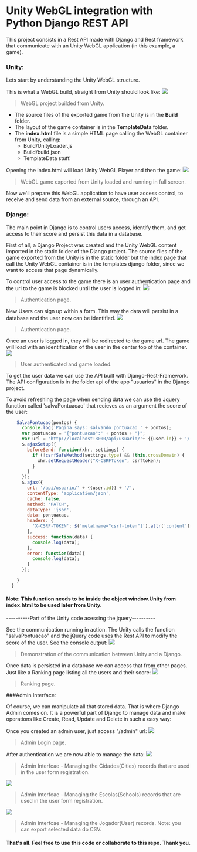 # Unity WebGL integration with Python Django REST API
This project consists in a Rest API made with Django and Rest framework that communicate with an Unity WebGL application (in this example, a game).
### Unity:
Lets start by understanding the Unity WebGL structure.

This is what a WebGL build, straight from Unity should look like:
![](https://github.com/jmbenck/Django-UnityWebGL/blob/master/demonstration/UnityWebGLExport.png)
> WebGL project builded from Unity.

- The source files of the exported game from the Unity is in the **Build** folder.
- The layout of the game container is in the **TemplateData** folder.
- The **index.html** file is a simple HTML page calling the WebGL container from Unity, calling:
    - Build/UnityLoader.js
    - Build/build.json
    - TemplateData stuff.

Opening the index.html will load Unity WebGL Player and then the game:
![](https://github.com/jmbenck/Django-UnityWebGL/blob/master/demonstration/GameDemonstration.png)
> WebGL game exported from Unity loaded and running in full screen.

Now we'll prepare this WebGL application to have user access control, to receive and send data from an external source, through an API.

### Django:

The main point in Django is to control users access, identify them, and get access to their score and persist this data in a database.

First of all, a Django Project was created and the Unity WebGL content imported in the static folder of the Django project. The source files of the game exported from the Unity is in the static folder but the index page that call the Unity WebGL container is in the templates django folder, since we want to access that page dynamically.

To control user access to the game there is an user authentication page and the url to the game is blocked until the user is logged in:
![](https://github.com/jmbenck/Django-UnityWebGL/blob/master/demonstration/TelaLogin.png)
> Authentication page.

New Users can sign up within a form. This way the data will persist in a database and the user now can be identified.
![](https://github.com/jmbenck/Django-UnityWebGL/blob/master/demonstration/TelaCadastro.png)
> Authentication page.

Once an user is logged in, they will be redirected to the game url. The game will load with an identification of the user in the center top of the container.
![](https://github.com/jmbenck/Django-UnityWebGL/blob/master/demonstration/TelaJogoInicial.png)
> User authenticated and game loaded.

To get the user data we can use the API built with Django-Rest-Framework. The API configuration is in the folder api of the app "usuarios" in the Django project.

To avoid refreshing the page when sending data we can use the Jquery function called 'salvaPontuacao' that recieves as an argument the score of the user:
````javascript
    SalvaPontucao(pontos) {
      console.log('Pagina says: salvando pontuacao ' + pontos);
      var pontuacao = '{"pontuacao":' + pontos + "}";
      var url = 'http://localhost:8000/api/usuario/'+ {{user.id}} + '/';
      $.ajaxSetup({
        beforeSend: function(xhr, settings) {
          if (!csrfSafeMethod(settings.type) && !this.crossDomain) {
            xhr.setRequestHeader("X-CSRFToken", csrftoken);
          }
        }
      });
      $.ajax({
        url: '/api/usuario/' + {{user.id}} + '/',
        contentType: 'application/json',
        cache: false,
        method: 'PATCH',
        dataType: 'json',
        data: pontuacao,
        headers: {
          'X-CSRF-TOKEN': $('meta[name="csrf-token"]').attr('content'),
        },
        success: function(data) {
          console.log(data);
        },
        error: function(data){
          console.log(data);
        }
      });

    }
  }
````
#### Note: This function needs to be inside the object **window.Unity** from index.html to be used later from Unity.

----------Part of the Unity code acessing the jquery----------

See the communication running in action. The Unity calls the function "salvaPontuacao" and the jQuery code uses the Rest API to modify the score of the user. See the console output:
![](https://github.com/jmbenck/Django-UnityWebGL/blob/master/demonstration/ApiComunication.png)
> Demonstration of the communication between Unity and a Django.

Once data is persisted in a database we can access that from other pages. Just like a Ranking page listing all the users and their score:
![](https://github.com/jmbenck/Django-UnityWebGL/blob/master/demonstration/TelaRanking.png)
> Ranking page.

###Admin Interface:

Of course, we can manipulate all that stored data. That is where Django Admin comes on. It is a powerful part of Django to manage data and make operations like Create, Read, Update and Delete in such a easy way:

Once you created an admin user, just access "/admin" url:
![](https://github.com/jmbenck/Django-UnityWebGL/blob/master/demonstration/AdmHome.png)
> Admin Login page.

After authentication we are now able to manage the data:
![](https://github.com/jmbenck/Django-UnityWebGL/blob/master/demonstration/AdmCidades.png)
> Admin Interfcae - Managing the Cidades(Cities) records that are used in the user form registration.

![](https://github.com/jmbenck/Django-UnityWebGL/blob/master/demonstration/AdmEscolas.png)
> Admin Interfcae - Managing the Escolas(Schools) records that are used in the user form registration.

![](https://github.com/jmbenck/Django-UnityWebGL/blob/master/demonstration/AdmJogadoresExport.png)
> Admin Interfcae - Managing the Jogador(User) records. Note: you can export selected data do CSV.

#### That's all. Feel free to use this code or collaborate to this repo. Thank you.
